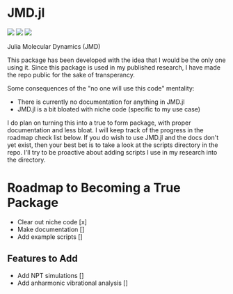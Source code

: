 [ci-img]: https://github.com/Cavenfish/JMD/actions/workflows/CI.yml/badge.svg
[ci-url]: https://github.com/Cavenfish/JMD/actions/workflows/CI.yml

[aqua-img]: https://raw.githubusercontent.com/JuliaTesting/Aqua.jl/master/badge.svg
[aqua-url]: https://github.com/JuliaTesting/Aqua.jl

[codecov-img]: https://codecov.io/github/Cavenfish/JMD/branch/main/graph/badge.svg
[codecov-url]: https://app.codecov.io/github/Cavenfish/JMD

# JMD.jl

[![][ci-img]][ci-url] [![][aqua-img]][aqua-url] [![][codecov-img]][codecov-url]

Julia Molecular Dynamics (JMD)

This package has been developed with the idea that I would be the only one using it. Since this package is used in my published research, I have made the repo public for the sake of transperancy. 

Some consequences of the "no one will use this code" mentality:
  
  - There is currently no documentation for anything in JMD.jl
  - JMD.jl is a bit bloated with niche code (specific to my use case)

I do plan on turning this into a true to form package, with proper documentation and less bloat. I will keep track of the progress in the roadmap check list below. If you do wish to use JMD.jl and the docs don't yet exist, then your best bet is to take a look at the scripts directory in the repo. I'll try to be proactive about adding scripts I use in my research into the directory. 

# Roadmap to Becoming a True Package

  - Clear out niche code [x]
  - Make documentation []
  - Add example scripts []

## Features to Add

  - Add NPT simulations []
  - Add anharmonic vibrational analysis []
